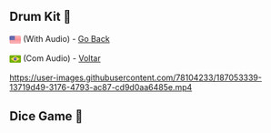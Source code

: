 ## Drum Kit :drum:

<img src="img/us-flag.png" height="20" align="center"> (With Audio) - <a href="README.md"> Go Back</a>

<img src="img/br-flag.png" height="20" align="center"> (Com Audio) - <a href="README-pt.md"> Voltar</a>


https://user-images.githubusercontent.com/78104233/187053339-13719d49-3176-4793-ac87-cd9d0aa6485e.mp4

## Dice Game :game_die:
